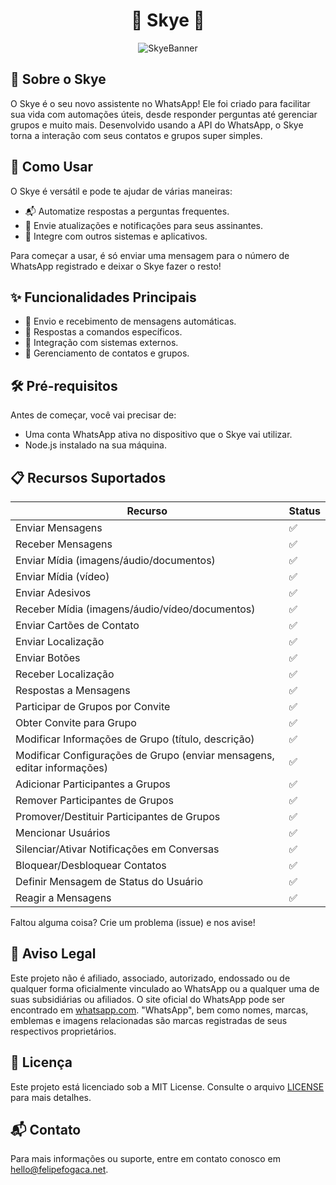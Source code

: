 <h1 align="center">🌟 Skye 🌟</h1>

<p align="center">
  <img src="https://telegra.ph/file/2d13ed790cd86da412b7f.png" alt="SkyeBanner">
</p>

## 🌟 Sobre o Skye

O Skye é o seu novo assistente no WhatsApp! Ele foi criado para facilitar sua vida com automações úteis, desde responder perguntas até gerenciar grupos e muito mais. Desenvolvido usando a API do WhatsApp, o Skye torna a interação com seus contatos e grupos super simples.

## 🚀 Como Usar

O Skye é versátil e pode te ajudar de várias maneiras:

- 📬 Automatize respostas a perguntas frequentes.
- 📢 Envie atualizações e notificações para seus assinantes.
- 🔗 Integre com outros sistemas e aplicativos.

Para começar a usar, é só enviar uma mensagem para o número de WhatsApp registrado e deixar o Skye fazer o resto!

## ✨ Funcionalidades Principais

- 💬 Envio e recebimento de mensagens automáticas.
- 📝 Respostas a comandos específicos.
- 🔧 Integração com sistemas externos.
- 👥 Gerenciamento de contatos e grupos.

## 🛠️ Pré-requisitos

Antes de começar, você vai precisar de:

- Uma conta WhatsApp ativa no dispositivo que o Skye vai utilizar.
- Node.js instalado na sua máquina.

## 📋 Recursos Suportados

| Recurso  | Status |
| ------------- | ------------- |
| Enviar Mensagens  | ✅  |
| Receber Mensagens  | ✅  |
| Enviar Mídia (imagens/áudio/documentos)  | ✅  |
| Enviar Mídia (vídeo)  | ✅  |
| Enviar Adesivos | ✅ |
| Receber Mídia (imagens/áudio/vídeo/documentos)  | ✅  |
| Enviar Cartões de Contato | ✅ |
| Enviar Localização | ✅ |
| Enviar Botões | ✅ |
| Receber Localização | ✅ | 
| Respostas a Mensagens | ✅ |
| Participar de Grupos por Convite  | ✅ |
| Obter Convite para Grupo  | ✅ |
| Modificar Informações de Grupo (título, descrição)  | ✅  |
| Modificar Configurações de Grupo (enviar mensagens, editar informações)  | ✅  |
| Adicionar Participantes a Grupos  | ✅  |
| Remover Participantes de Grupos  | ✅  |
| Promover/Destituir Participantes de Grupos | ✅ |
| Mencionar Usuários | ✅ |
| Silenciar/Ativar Notificações em Conversas | ✅ |
| Bloquear/Desbloquear Contatos | ✅ |
| Definir Mensagem de Status do Usuário | ✅ |
| Reagir a Mensagens | ✅ |

Faltou alguma coisa? Crie um problema (issue) e nos avise!

## 📜 Aviso Legal

Este projeto não é afiliado, associado, autorizado, endossado ou de qualquer forma oficialmente vinculado ao WhatsApp ou a qualquer uma de suas subsidiárias ou afiliados. O site oficial do WhatsApp pode ser encontrado em [whatsapp.com](https://whatsapp.com). "WhatsApp", bem como nomes, marcas, emblemas e imagens relacionadas são marcas registradas de seus respectivos proprietários.

## 📄 Licença

Este projeto está licenciado sob a MIT License. Consulte o arquivo [LICENSE](LICENSE) para mais detalhes.

## 📬 Contato

Para mais informações ou suporte, entre em contato conosco em hello@felipefogaca.net.
